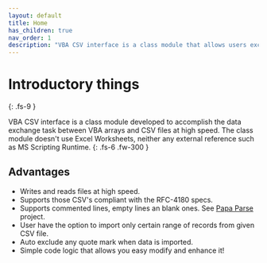 ```yaml
---
layout: default
title: Home
has_children: true
nav_order: 1
description: "VBA CSV interface is a class module that allows users exchange data between VBA arrays and CSV files at high speed."
---
```


# Introductory things
{: .fs-9 }

VBA CSV interface is a class module developed to accomplish the data exchange task between VBA arrays and CSV files at high speed. The class module doesn't use Excel Worksheets, neither any external reference such as MS Scripting Runtime.
{: .fs-6 .fw-300 }

## Advantages
* Writes and reads files at high speed.
* Supports those CSV's compliant with the RFC-4180 specs.
* Supports commented lines, empty lines an blank ones. See [Papa Parse](https://www.papaparse.com/) project.
* User have the option to import only certain range of records from given CSV file.
* Auto exclude any quote mark when data is imported.
* Simple code logic that allows you easy modify and enhance it!
